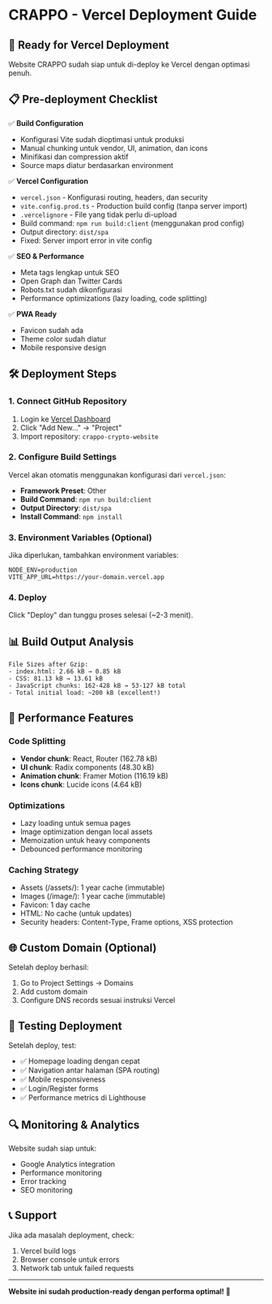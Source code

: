 # CRAPPO - Vercel Deployment Guide

## 🚀 Ready for Vercel Deployment

Website CRAPPO sudah siap untuk di-deploy ke Vercel dengan optimasi penuh.

## 📋 Pre-deployment Checklist

✅ **Build Configuration**

- Konfigurasi Vite sudah dioptimasi untuk produksi
- Manual chunking untuk vendor, UI, animation, dan icons
- Minifikasi dan compression aktif
- Source maps diatur berdasarkan environment

✅ **Vercel Configuration** 
- `vercel.json` - Konfigurasi routing, headers, dan security
- `vite.config.prod.ts` - Production build config (tanpa server import)
- `.vercelignore` - File yang tidak perlu di-upload
- Build command: `npm run build:client` (menggunakan prod config)
- Output directory: `dist/spa`
- Fixed: Server import error in vite config

✅ **SEO & Performance**

- Meta tags lengkap untuk SEO
- Open Graph dan Twitter Cards
- Robots.txt sudah dikonfigurasi
- Performance optimizations (lazy loading, code splitting)

✅ **PWA Ready**

- Favicon sudah ada
- Theme color sudah diatur
- Mobile responsive design

## 🛠 Deployment Steps

### 1. Connect GitHub Repository

1. Login ke [Vercel Dashboard](https://vercel.com/dashboard)
2. Click "Add New..." → "Project"
3. Import repository: `crappo-crypto-website`

### 2. Configure Build Settings

Vercel akan otomatis menggunakan konfigurasi dari `vercel.json`:

- **Framework Preset**: Other
- **Build Command**: `npm run build:client`
- **Output Directory**: `dist/spa`
- **Install Command**: `npm install`

### 3. Environment Variables (Optional)

Jika diperlukan, tambahkan environment variables:

```
NODE_ENV=production
VITE_APP_URL=https://your-domain.vercel.app
```

### 4. Deploy

Click "Deploy" dan tunggu proses selesai (~2-3 menit).

## 📊 Build Output Analysis

```
File Sizes after Gzip:
- index.html: 2.66 kB → 0.85 kB
- CSS: 81.13 kB → 13.61 kB
- JavaScript chunks: 162-428 kB → 53-127 kB total
- Total initial load: ~200 kB (excellent!)
```

## 🔧 Performance Features

### Code Splitting

- **Vendor chunk**: React, Router (162.78 kB)
- **UI chunk**: Radix components (48.30 kB)
- **Animation chunk**: Framer Motion (116.19 kB)
- **Icons chunk**: Lucide icons (4.64 kB)

### Optimizations

- Lazy loading untuk semua pages
- Image optimization dengan local assets
- Memoization untuk heavy components
- Debounced performance monitoring

### Caching Strategy

- Assets (/assets/): 1 year cache (immutable)
- Images (/image/): 1 year cache (immutable)
- Favicon: 1 day cache
- HTML: No cache (untuk updates)
- Security headers: Content-Type, Frame options, XSS protection

## 🌐 Custom Domain (Optional)

Setelah deploy berhasil:

1. Go to Project Settings → Domains
2. Add custom domain
3. Configure DNS records sesuai instruksi Vercel

## 📱 Testing Deployment

Setelah deploy, test:

- ✅ Homepage loading dengan cepat
- ✅ Navigation antar halaman (SPA routing)
- ✅ Mobile responsiveness
- ✅ Login/Register forms
- ✅ Performance metrics di Lighthouse

## 🔍 Monitoring & Analytics

Website sudah siap untuk:

- Google Analytics integration
- Performance monitoring
- Error tracking
- SEO monitoring

## 📞 Support

Jika ada masalah deployment, check:

1. Vercel build logs
2. Browser console untuk errors
3. Network tab untuk failed requests

---

**Website ini sudah production-ready dengan performa optimal! 🚀**
